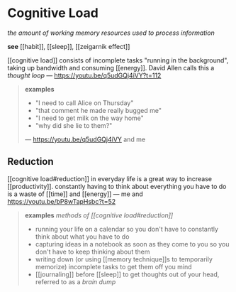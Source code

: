 # Cognitive Load

_the amount of working memory resources used to process information_

**see** [[habit]], [[sleep]], [[zeigarnik effect]]

[[cognitive load]] consists of incomplete tasks "running in the background", taking up bandwidth and consuming [[energy]]. David Allen calls this a _thought loop_ &mdash; <https://youtu.be/q5udGQj4iVY?t=112>

> **examples**
>
> - "I need to call Alice on Thursday"
> - "that comment he made really bugged me"
> - "I need to get milk on the way home"
> - "why did she lie to them?"
>
> &mdash; <https://youtu.be/q5udGQj4iVY> and me

## Reduction

[[cognitive load#reduction]] in everyday life is a great way to increase [[productivity]]. constantly having to think about everything you have to do is a waste of [[time]] and [[energy]] &mdash; me and <https://youtu.be/bP8wTapHsbc?t=52>

> **examples** _methods of [[cognitive load#reduction]]_
>
> - running your life on a calendar so you don't have to constantly think about what you have to do
> - capturing ideas in a notebook as soon as they come to you so you don't have to keep thinking about them
> - writing down (or using [[memory technique]]s to temporarily memorize) incomplete tasks to get them off you mind
> - [[journaling]] before [[sleep]] to get thoughts out of your head, referred to as a _brain dump_

